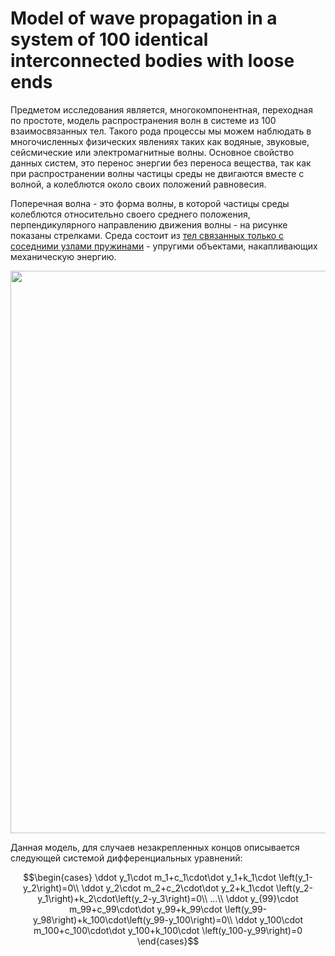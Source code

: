 # Model of wave propagation in a system of 100 identical interconnected bodies with loose ends
Предметом исследования является, многокомпонентная, переходная по простоте, модель распространения волн в системе из 100 взаимосвязанных тел. Такого рода процессы мы можем наблюдать в многочисленных физических явлениях таких как водяные, звуковые, сейсмические или электромагнитные волны. Основное свойство данных систем, это перенос энергии без переноса вещества, так как при распространении волны частицы среды не двигаются вместе с волной, а колеблются около своих положений равновесия.

Поперечная волна - это форма волны, в которой частицы среды колеблются относительно своего среднего положения, перпендикулярного направлению движения волны - на рисунке показаны стрелками. Среда состоит из [тел связанных только с соседними узлами пружинами](https://en.wikipedia.org/wiki/Damping)  - упругими объектами, накапливающих механическую энергию.

<img src="https://drive.google.com/uc?export=view&id=1V4N2aD6LOos3hWvFA3T09kTQWGxnWALb" width="900">

Данная модель, для случаев незакрепленных концов описывается следующей системой дифференциальных уравнений:


$$\begin{cases}
  \ddot y_1\cdot m_1+c_1\cdot\dot y_1+k_1\cdot \left(y_1-y_2\right)=0\\
  \ddot y_2\cdot m_2+c_2\cdot\dot y_2+k_1\cdot \left(y_2-y_1\right)+k_2\cdot\left(y_2-y_3\right)=0\\
  ...\\
  \ddot y_{99}\cdot m_99+c_99\cdot\dot y_99+k_99\cdot \left(y_99-y_98\right)+k_100\cdot\left(y_99-y_100\right)=0\\
  \ddot y_100\cdot m_100+c_100\cdot\dot y_100+k_100\cdot \left(y_100-y_99\right)=0
\end{cases}$$
